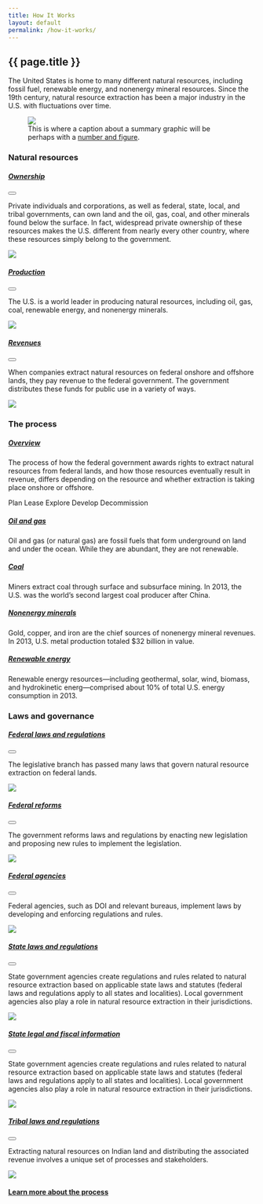 ```yaml
---
title: How It Works
layout: default
permalink: /how-it-works/
---
```


<section class="slab-delta">
  <div class="container-outer landing-section_top">
    <div class="container-left-8 hero-left">
      <h1>{{ page.title }}</h1>
      <p class="hero-description">The United States is home to many different natural resources, including fossil fuel, renewable energy, and nonenergy mineral resources. Since the 19th century, natural resource extraction has been a major industry in the U.S. with fluctuations over time.</p>
    </div>
    <div class="container-right-4 hero-right">
      <div class="hero-right_square">
        <figure>
          <img class="hero-right_image" src="{{ site.baseurl }}/img/landing-placeholders/placeholder.png"/>
          <figcaption class="hero-right_caption">This is where a caption about a summary graphic will be perhaps with a <a href="#" class="link-alpha">number and figure</a>.</figcaption>
        </figure>
      </div>
    </div>
  </div>
</section>

<section accordion class="container-outer">
	<section class="container">
		<h3 id="natural-resources" class="landing-section_category">Natural resources</h3>
		<div class="container landing-section" accordion-item accordion-open="true">
			<h5 class="landing-heading"><a href="{{site.baseurl}}/how-it-works/ownership/">Ownership</a></h5>
			<button class="accordion-button" accordion-button></button>
			<div class="accordion-content">
				<p class="landing-description">Private individuals and corporations, as well as federal, state, local, and tribal governments, can own land and the oil, gas, coal, and other minerals found below the surface. In fact, widespread private ownership of these resources makes the U.S. different from nearly every other country, where these resources simply belong to the government.</p>
				<a href="{{site.baseurl}}/how-it-works/ownership/">
					<img class="landing-image" src="{{site.baseurl}}/img/landing-placeholders/precent-production-fed.png">
				</a>
			</div>
		</div>
		<div class="container landing-section" accordion-item accordion-open="true">
			<h5 class="landing-heading"><a href="{{site.baseurl}}/how-it-works/production/">Production</a></h5>
			<button class="accordion-button" accordion-button></button>
			<div class="accordion-content">
				<p class="landing-description">The U.S. is a world leader in producing natural resources, including oil, gas, coal, renewable energy, and nonenergy minerals.</p>
				<a href="{{site.baseurl}}/how-it-works/production/">
					<img class="landing-image" src="{{site.baseurl}}/img/landing-placeholders/global-rank-production.png">
				</a>
			</div>
		</div>
		<div class="container landing-section" accordion-item accordion-open="true">
			<h5 class="landing-heading"><a href="{{site.baseurl}}/how-it-works/revenues/">Revenues</a></h5>
			<button class="accordion-button" accordion-button></button>
			<div class="accordion-content">
				<p class="landing-description">When companies extract natural resources on federal onshore and offshore lands, they pay revenue to the federal government. The government distributes these funds for public use in a variety of ways.</p>
				<a href="{{site.baseurl}}/how-it-works/revenues/">
					<img class="landing-image" src="{{site.baseurl}}/img/landing-placeholders/revenues-pie-chart.png">
				</a>
			</div>
		</div>
	</section>
	<section class="container">
		<h3 id="process" class="landing-section_category">The process</h3>
		<div class="container landing-section_open overview">
			<h5 class="landing-heading"><a id="process-overview" href="{{site.baseurl}}/how-it-works/process-overview/">Overview</a></h5>
			<p class="landing-description">The process of how the federal government awards rights to extract natural resources from federal lands, and how those resources eventually result in revenue, differs depending on the resource and whether extraction is taking place onshore or offshore.</p>
			<div class="landing-icons">
				<icon class="icon-oil"></icon>
				<icon class="icon-minerals"></icon>
				<icon class="icon-coal"></icon>
				<icon class="icon-renewables"></icon>
			</div>
			<p class="para-lg landing-steps">
				<span>Plan <icon class="icon-chevron-lg"></icon></span>
				<span>Lease <icon class="icon-chevron-lg"></icon></span>
				<span>Explore <icon class="icon-chevron-lg"></icon></span>
				<span>Develop <icon class="icon-chevron-lg"></icon></span>
				<span>Decommission</span>
			</p>
		</div>
		<div class="container landing-section_open oil-gas">
			<h5 class="landing-heading"><a href="{{site.baseurl}}/how-it-works/offshore-oil-gas/">Oil and gas</a></h5>
			<p class="landing-description">Oil and gas (or natural gas) are fossil fuels that form underground on land and under the ocean. While they are abundant, they are not renewable.</p>
		</div>
		</div>
		<div class="container landing-section_open coal">
			<h5 class="landing-heading"><a href="{{site.baseurl}}/how-it-works/coal/">Coal</a></h5>
			<p class="landing-description">Miners extract coal through surface and subsurface mining. In 2013, the U.S. was the world’s second largest coal producer after China.</p>
		</div>
		<div class="container landing-section_open minerals">
			<h5 class="landing-heading"><a href="{{site.baseurl}}/how-it-works/minerals/">Nonenergy minerals</a></h5>
				<p class="landing-description">Gold, copper, and iron are the chief sources of nonenergy mineral revenues. In 2013, U.S. metal production totaled $32 billion in value.</p>
		</div>
		<div class="container landing-section_open renewables">
			<h5 class="landing-heading"><a href="{{site.baseurl}}/how-it-works/onshore-renewables/">Renewable energy</a></h5>
			<p class="landing-description">Renewable energy resources—including geothermal, solar, wind, biomass, and hydrokinetic energ—comprised about 10% of total U.S. energy consumption in 2013.</p>
		</div>
	</section>
	<section class="container">
		<h3 class="landing-section_category">Laws and governance</h3>
		<div class="container landing-section" accordion-item accordion-open="true">
			<h5 class="landing-heading"><a href="{{site.baseurl}}/how-it-works/federal-laws/">Federal laws and regulations</a></h5>
			<button class="accordion-button" accordion-button></button>
			<div class="accordion-content">
				<p class="landing-description">The legislative branch has passed many laws that govern natural resource extraction on federal lands.</p>
				<a href="{{site.baseurl}}/how-it-works/federal-laws/">
					<img class="landing-image" src="{{site.baseurl}}/img/landing-placeholders/placeholder.png">
				</a>
			</div>
		</div>
		<div class="container landing-section" accordion-item accordion-open="true">
			<h5 class="landing-heading"><a href="{{site.baseurl}}/how-it-works/federal-reforms/">Federal reforms</a></h5>
			<button class="accordion-button" accordion-button></button>
			<div class="accordion-content">
				<p class="landing-description">The government reforms laws and regulations by enacting new legislation and proposing new rules to implement the legislation.</p>
				<a href="{{site.baseurl}}/how-it-works/federal-reforms/">
					<img class="landing-image" src="{{site.baseurl}}/img/landing-placeholders/placeholder.png">
				</a>
			</div>
		</div>
    <div class="container landing-section" accordion-item accordion-open="true">
			<h5 class="landing-heading"><a href="{{site.baseurl}}/how-it-works/federal-agencies/">Federal agencies</a></h5>
			<button class="accordion-button" accordion-button></button>
			<div class="accordion-content">
				<p class="landing-description">Federal agencies, such as DOI and relevant bureaus, implement laws by developing and enforcing regulations and rules.</p>
				<a href="{{site.baseurl}}/how-it-works/federal-laws-and-reforms/">
					<img class="landing-image" src="{{site.baseurl}}/img/landing-placeholders/placeholder.png">
				</a>
			</div>
		</div>
		<div class="container landing-section" accordion-item accordion-open="true">
			<h5 class="landing-heading"><a href="{{site.baseurl}}/how-it-works/state-laws-and-regulations/" id="state-laws-and-regulations">State laws and regulations</a></h5>
			<button class="accordion-button" accordion-button></button>
			<div class="accordion-content">
				<p class="landing-description">State government agencies create regulations and rules related to natural resource extraction based on applicable state laws and statutes (federal laws and regulations apply to all states and localities). Local government agencies also play a role in natural resource extraction in their jurisdictions.</p>
				<a href="{{site.baseurl}}/how-it-works/state-laws-and-regulations/">
					<img class="landing-image" src="{{site.baseurl}}/img/placeholders/map.png">
				</a>
			</div>
		</div>
		<div class="container landing-section" accordion-item accordion-open="true">
			<h5 class="landing-heading"><a href="{{site.baseurl}}/how-it-works/state-legal-fiscal-info/">State legal and fiscal information</a></h5>
			<button class="accordion-button" accordion-button></button>
			<div class="accordion-content">
				<p class="landing-description">State government agencies create regulations and rules related to natural resource extraction based on applicable state laws and statutes (federal laws and regulations apply to all states and localities). Local government agencies also play a role in natural resource extraction in their jurisdictions.</p>
				<a href="{{site.baseurl}}/how-it-works/state-legal-fiscal-info/">
					<img class="landing-image" src="{{site.baseurl}}/img/placeholders/map.png">
				</a>
			</div>
		</div>
		<div class="container landing-section" accordion-item accordion-open="true">
			<h5 class="landing-heading"><a href="{{site.baseurl}}/how-it-works/tribal-laws-and-regulations/">Tribal laws and regulations</a></h5>
			<button class="accordion-button" accordion-button></button>
			<div class="accordion-content">
				<p class="landing-description">Extracting natural resources on Indian land and distributing the associated revenue involves a unique set of processes and stakeholders.</p>
				<a href="{{site.baseurl}}/how-it-works/tribal-laws-and-regulations/">
					<img class="landing-image" src="{{site.baseurl}}/img/landing-placeholders/placeholder.png">
				</a>
			</div>
		</div>
	</section>
</section>
<section class="slab-beta">
	<div class="container-outer container-padded u-centered">
	  <h4><a href="{{ site.baseurl }}/how-it-works/process-overview/">Learn more about the process <icon class="icon-chevron-lg"></icon></a></h4>
  </div>
</section>

<!-- Accordion -->
<script src="{{ site.baseurl }}/js/components/accordion.js"></script>
